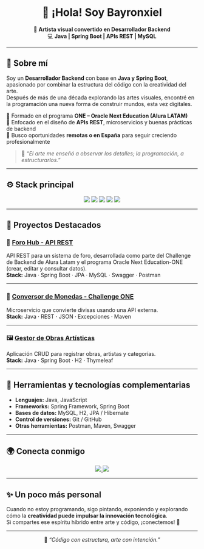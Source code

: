 
<!-- Encabezado con presentación -->
<h1 align="center">👋 ¡Hola! Soy Bayronxiel</h1>

<p align="center">
🎨 <strong>Artista visual convertido en Desarrollador Backend</strong>  
<br>
💻 <strong>Java | Spring Boot | APIs REST | MySQL</strong>  
</p>

---

## 🧠 Sobre mí

Soy un **Desarrollador Backend** con base en **Java y Spring Boot**, apasionado por combinar la estructura del código con la creatividad del arte.  
Después de más de una década explorando las artes visuales, encontré en la programación una nueva forma de construir mundos, esta vez digitales.  

🔹 Formado en el programa **ONE – Oracle Next Education (Alura LATAM)**  
🔹 Enfocado en el diseño de **APIs REST**, microservicios y buenas prácticas de backend  
🔹 Busco oportunidades **remotas o en España** para seguir creciendo profesionalmente  

> 💬 *“El arte me enseñó a observar los detalles; la programación, a estructurarlos.”*

---

## ⚙️ Stack principal

<p align="center">
  <img src="https://img.shields.io/badge/Java-F89820?style=for-the-badge&logo=openjdk&logoColor=white" />
  <img src="https://img.shields.io/badge/Spring%20Boot-6DB33F?style=for-the-badge&logo=springboot&logoColor=white" />
  <img src="https://img.shields.io/badge/MySQL-4479A1?style=for-the-badge&logo=mysql&logoColor=white" />
  <img src="https://img.shields.io/badge/Git-F05032?style=for-the-badge&logo=git&logoColor=white" />
  <img src="https://img.shields.io/badge/Postman-FF6C37?style=for-the-badge&logo=postman&logoColor=white" />
</p>

---

## 🚀 Proyectos Destacados

### 🎨 [Foro Hub - API REST](https://github.com/bayronxiel/Foro_hub)
API REST para un sistema de foro, desarrollada como parte del Challenge de Backend de Alura Latam y el programa Oracle Next Education-ONE (crear, editar y consultar datos).  
**Stack:** Java · Spring Boot · JPA · MySQL · Swagger · Postman  

---

### 💱 [Conversor de Monedas - Challenge ONE](https://github.com/bayronxiel/BayronCoin)
Microservicio que convierte divisas usando una API externa.  
**Stack:** Java · REST · JSON · Excepciones · Maven  

---

### 🖼 [Gestor de Obras Artísticas](https://github.com/bayronxiel/gestor-obras)
Aplicación CRUD para registrar obras, artistas y categorías.  
**Stack:** Java · Spring Boot · H2 · Thymeleaf  

---

## 🧩 Herramientas y tecnologías complementarias
- **Lenguajes:** Java, JavaScript  
- **Frameworks:** Spring Framework, Spring Boot  
- **Bases de datos:** MySQL, H2, JPA / Hibernate  
- **Control de versiones:** Git / GitHub  
- **Otras herramientas:** Postman, Maven, Swagger  

---

## 🌍 Conecta conmigo

<p align="center">
  <a href="https://www.linkedin.com/in/bayronxiel/">
    <img src="https://img.shields.io/badge/LinkedIn-Bayron%20Xiel-0A66C2?style=for-the-badge&logo=linkedin&logoColor=white" />
  </a>
  <a href="mailto:bayronxiel@gmail.com">
    <img src="https://img.shields.io/badge/Email-bayronxiel%40gmail.com-D14836?style=for-the-badge&logo=gmail&logoColor=white" />
  </a>
</p>

---

## ✨ Un poco más personal

Cuando no estoy programando, sigo pintando, exponiendo y explorando cómo la **creatividad puede impulsar la innovación tecnológica**.  
Si compartes ese espíritu híbrido entre arte y código, ¡conectemos! 🚀

---

<p align="center">🧩 <em>“Código con estructura, arte con intención.”</em></p>

